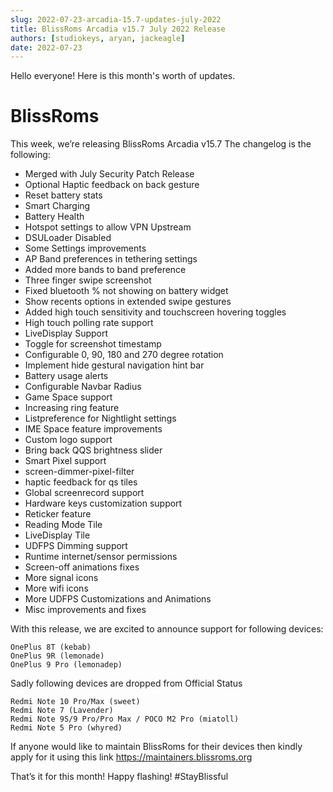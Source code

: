 ```yaml
---
slug: 2022-07-23-arcadia-15.7-updates-july-2022
title: BlissRoms Arcadia v15.7 July 2022 Release
authors: [studiokeys, aryan, jackeagle]
date: 2022-07-23
---
```


Hello everyone! Here is this month's worth of updates.

# BlissRoms

This week, we’re releasing BlissRoms Arcadia v15.7 The changelog is the following:
- Merged with July Security Patch Release
- Optional Haptic feedback on back gesture
- Reset battery stats
- Smart Charging
- Battery Health
- Hotspot settings to allow VPN Upstream
- DSULoader Disabled
- Some Settings improvements
- AP Band preferences in tethering settings
- Added more bands to band preference
- Three finger swipe screenshot
- Fixed bluetooth % not showing on battery widget
- Show recents options in extended swipe gestures
- Added high touch sensitivity and touchscreen hovering toggles
- High touch polling rate support
- LiveDisplay Support
- Toggle for screenshot timestamp
- Configurable 0, 90, 180 and 270 degree rotation
- Implement hide gestural navigation hint bar
- Battery usage alerts
- Configurable Navbar Radius
- Game Space support
- Increasing ring feature
- Listpreference for Nightlight settings
- IME Space feature improvements
- Custom logo support
- Bring back QQS brightness slider
- Smart Pixel support
- screen-dimmer-pixel-filter
- haptic feedback for qs tiles
- Global screenrecord support
- Hardware keys customization support
- Reticker feature
- Reading Mode Tile
- LiveDisplay Tile
- UDFPS Dimming support
- Runtime internet/sensor permissions
- Screen-off animations fixes
- More signal icons
- More wifi icons
- More UDFPS Customizations and Animations
- Misc improvements and fixes

With this release, we are excited to announce support for following devices:

    OnePlus 8T (kebab)
    OnePlus 9R (lemonade)
    OnePlus 9 Pro (lemonadep)

Sadly following devices are dropped from Official Status

    Redmi Note 10 Pro/Max (sweet)
    Redmi Note 7 (Lavender)
    Redmi Note 9S/9 Pro/Pro Max / POCO M2 Pro (miatoll)
    Redmi Note 5 Pro (whyred)

If anyone would like to maintain BlissRoms for their devices then kindly apply for it using this link https://maintainers.blissroms.org

That’s it for this month! Happy flashing!
#StayBlissful
